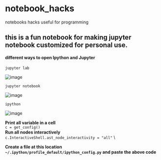 # notebook_hacks
notebooks hacks useful for programming

## this is a fun notebook for making jupyter notebook customized for personal use.

#### different ways to open Ipython and Jupyter 


`jupyter lab` <br>

![image](https://user-images.githubusercontent.com/36672530/109757196-4cd03800-7c0f-11eb-8097-23202af0add1.png)

`jupyter notebook` <br>

![image](https://user-images.githubusercontent.com/36672530/109757256-68d3d980-7c0f-11eb-9788-62e996465a7d.png)

`ipython` <br>

![image](https://user-images.githubusercontent.com/36672530/109757405-b6504680-7c0f-11eb-928b-be500a758335.png)

**Print all variable in a cell** \
`c = get_config()` \
**Run all nodes interactively** \
`c.InteractiveShell.ast_node_interactivity = "all"` \

**Create a file at this location `~/.ipython/profile_default/ipython_config.py` and paste the above code**
